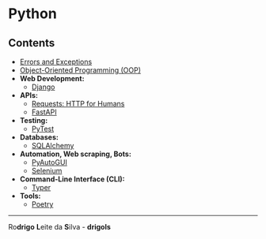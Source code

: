 # Python

## Contents

 - [Errors and Exceptions](modules/errors-and-exceptions)
 - [Object-Oriented Programming (OOP)](modules/oop)
 - **Web Development:**
   - [Django](modules/django)
 - **APIs:**
   - [Requests: HTTP for Humans](modules/requests)
   - [FastAPI](modules/fastapi)
 - **Testing:**
   - [PyTest](modules/pytest)
 - **Databases:**
   - [SQLAlchemy](modules/sqlalchemy)
 - **Automation, Web scraping, Bots:**
   - [PyAutoGUI](modules/pyautogui)
   - [Selenium](modules/selenium)
 - **Command-Line Interface (CLI):**
   - [Typer](modules/typer)
 - **Tools:**
   - [Poetry](modules/poetry)

---

Ro**drigo** **L**eite da **S**ilva - **drigols**
